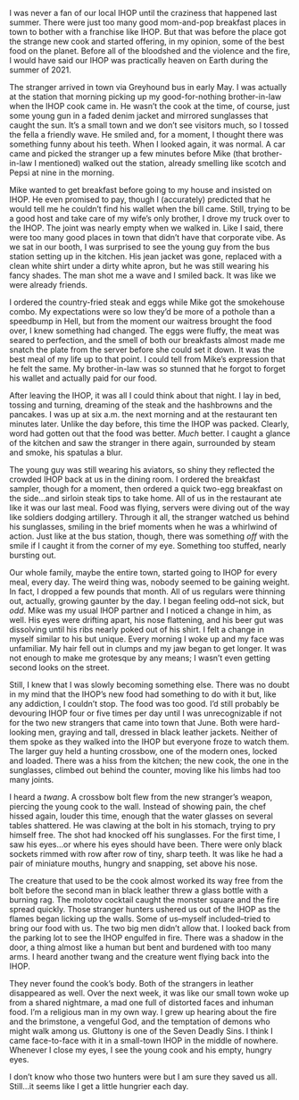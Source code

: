 I was never a fan of our local IHOP until the craziness that happened last summer. There were just too many good mom-and-pop breakfast places in town to bother with a franchise like IHOP. But that was before the place got the strange new cook and started offering, in my opinion, some of the best food on the planet. Before all of the bloodshed and the violence and the fire, I would have said our IHOP was practically heaven on Earth during the summer of 2021. 

The stranger arrived in town via Greyhound bus in early May. I was actually at the station that morning picking up my good-for-nothing brother-in-law when the IHOP cook came in. He wasn’t the cook at the time, of course, just some young gun in a faded denim jacket and mirrored sunglasses that caught the sun. It’s a small town and we don’t see visitors much, so I tossed the fella a friendly wave. He smiled and, for a moment, I thought there was something funny about his teeth. When I looked again, it was normal. A car came and picked the stranger up a few minutes before Mike (that brother-in-law I mentioned) walked out the station, already smelling like scotch and Pepsi at nine in the morning. 

Mike wanted to get breakfast before going to my house and insisted on IHOP. He even promised to pay, though I (accurately) predicted that he would tell me he couldn’t find his wallet when the bill came. Still, trying to be a good host and take care of my wife’s only brother, I drove my truck over to the IHOP. The joint was nearly empty when we walked in. Like I said, there were too many good places in town that didn’t have that corporate vibe. As we sat in our booth, I was surprised to see the young guy from the bus station setting up in the kitchen. His jean jacket was gone, replaced with a clean white shirt under a dirty white apron, but he was still wearing his fancy shades. The man shot me a wave and I smiled back. It was like we were already friends. 

I ordered the country-fried steak and eggs while Mike got the smokehouse combo. My expectations were so low they’d be more of a pothole than a speedbump in Hell, but from the moment our waitress brought the food over, I knew something had changed. The eggs were fluffy, the meat was seared to perfection, and the smell of both our breakfasts almost made me snatch the plate from the server before she could set it down. It was the best meal of my life up to that point. I could tell from Mike’s expression that he felt the same. My brother-in-law was so stunned that he forgot to forget his wallet and actually paid for our food. 

After leaving the IHOP, it was all I could think about that night. I lay in bed, tossing and turning, dreaming of the steak and the hashbrowns and the pancakes. I was up at six a.m. the next morning and at the restaurant ten minutes later. Unlike the day before, this time the IHOP was packed. Clearly, word had gotten out that the food was better. *Much* better. I caught a glance of the kitchen and saw the stranger in there again, surrounded by steam and smoke, his spatulas a blur. 

The young guy was still wearing his aviators, so shiny they reflected the crowded IHOP back at us in the dining room. I ordered the breakfast sampler, though for a moment, then ordered a quick two-egg breakfast on the side…and sirloin steak tips to take home. All of us in the restaurant ate like it was our last meal. Food was flying, servers were diving out of the way like soldiers dodging artillery. Through it all, the stranger watched us behind his sunglasses, smiling in the brief moments when he was a whirlwind of action. Just like at the bus station, though, there was something *off* with the smile if I caught it from the corner of my eye. Something too stuffed, nearly bursting out.

Our whole family, maybe the entire town, started going to IHOP for every meal, every day. The weird thing was, nobody seemed to be gaining weight. In fact, I dropped a few pounds that month. All of us regulars were thinning out, actually, growing gaunter by the day. I began feeling odd–not sick, but *odd*. Mike was my usual IHOP partner and I noticed a change in him, as well. His eyes were drifting apart, his nose flattening, and his beer gut was dissolving until his ribs nearly poked out of his shirt. I felt a change in myself similar to his but unique. Every morning I woke up and my face was unfamiliar. My hair fell out in clumps and my jaw began to get longer. It was not enough to make me grotesque by any means; I wasn’t even getting second looks on the street. 

Still, I knew that I was slowly becoming something else. There was no doubt in my mind that the IHOP’s new food had something to do with it but, like any addiction, I couldn’t stop. The food was too good. I’d still probably be devouring IHOP four or five times per day until I was unrecognizable if not for the two new strangers that came into town that June. Both were hard-looking men, graying and tall, dressed in black leather jackets. Neither of them spoke as they walked into the IHOP but everyone froze to watch them. The larger guy held a hunting crossbow, one of the modern ones, locked and loaded. There was a hiss from the kitchen; the new cook, the one in the sunglasses, climbed out behind the counter, moving like his limbs had too many joints. 

I heard a *twang*. A crossbow bolt flew from the new stranger’s weapon, piercing the young cook to the wall. Instead of showing pain, the chef hissed again, louder this time, enough that the water glasses on several tables shattered. He was clawing at the bolt in his stomach, trying to pry himself free. The shot had knocked off his sunglasses. For the first time, I saw his eyes…or where his eyes should have been. There were only black sockets rimmed with row after row of tiny, sharp teeth. It was like he had a pair of miniature mouths, hungry and snapping, set above his nose.

The creature that used to be the cook almost worked its way free from the bolt before the second man in black leather threw a glass bottle with a burning rag. The molotov cocktail caught the monster square and the fire spread quickly. Those stranger hunters ushered us out of the IHOP as the flames began licking up the walls. Some of us–myself included–tried to bring our food with us. The two big men didn’t allow that. I looked back from the parking lot to see the IHOP engulfed in fire. There was a shadow in the door, a thing almost like a human but bent and burdened with too many arms. I heard another twang and the creature went flying back into the IHOP. 

They never found the cook’s body. Both of the strangers in leather disappeared as well. Over the next week, it was like our small town woke up from a shared nightmare, a mad one full of distorted faces and inhuman food. I’m a religious man in my own way. I grew up hearing about the fire and the brimstone, a vengeful God, and the temptation of demons who might walk among us. Gluttony is one of the Seven Deadly Sins. I think I came face-to-face with it in a small-town IHOP in the middle of nowhere. Whenever I close my eyes, I see the young cook and his empty, hungry eyes. 

I don’t know who those two hunters were but I am sure they saved us all. Still…it seems like I get a little hungrier each day.